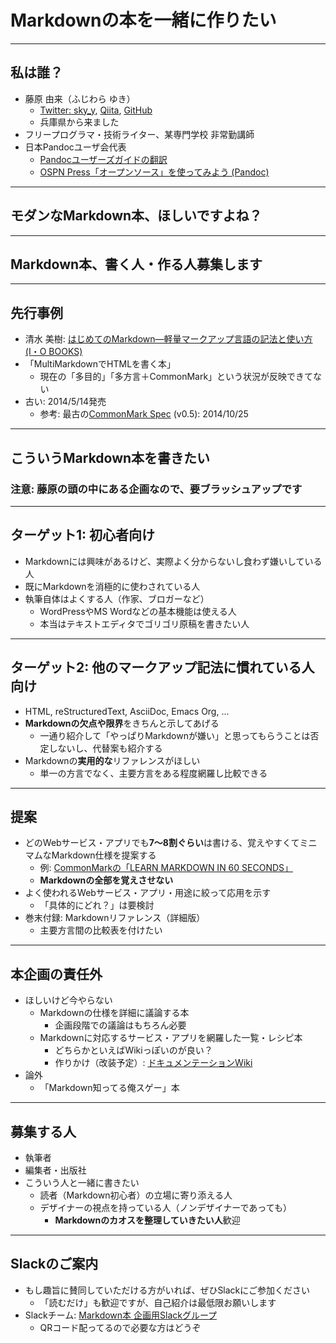 # Markdownの本を一緒に作りたい

---

## 私は誰？

- 藤原 由来（ふじわら ゆき）
    - [Twitter: sky_y](https://twitter.com/sky_y), [Qiita](http://qiita.com/sky_y), [GitHub](https://github.com/sky-y)
    - 兵庫県から来ました
- フリープログラマ・技術ライター、某専門学校 非常勤講師
- 日本Pandocユーザ会代表
    - [Pandocユーザーズガイドの翻訳](http://sky-y.github.io/site-pandoc-jp/users-guide/)
    - [OSPN Press「オープンソース」を使ってみよう (Pandoc)](https://www.ospn.jp/press/20170705no52-useit-oss.html)

---

## モダンなMarkdown本、ほしいですよね？

---

## Markdown本、書く人・作る人募集します

---

## 先行事例

- 清水 美樹: [はじめてのMarkdown―軽量マークアップ言語の記法と使い方 (I・O BOOKS) ](http://www.amazon.co.jp/dp/4777518329/)
- 「MultiMarkdownでHTMLを書く本」
    - 現在の「多目的」「多方言＋CommonMark」という状況が反映できてない
- 古い: 2014/5/14発売
    - 参考: 最古の[CommonMark Spec](http://spec.commonmark.org/) (v0.5): 2014/10/25

---

## こういうMarkdown本を書きたい
### 注意: 藤原の頭の中にある企画なので、要ブラッシュアップです

---

## ターゲット1: 初心者向け

- Markdownには興味があるけど、実際よく分からないし食わず嫌いしている人
- 既にMarkdownを消極的に使わされている人
- 執筆自体はよくする人（作家、ブロガーなど）
    - WordPressやMS Wordなどの基本機能は使える人
    - 本当はテキストエディタでゴリゴリ原稿を書きたい人

---

## ターゲット2: 他のマークアップ記法に慣れている人向け

- HTML, reStructuredText, AsciiDoc, Emacs Org, ...
- **Markdownの欠点や限界**をきちんと示してあげる
    - 一通り紹介して「やっぱりMarkdownが嫌い」と思ってもらうことは否定しないし、代替案も紹介する
- Markdownの**実用的な**リファレンスがほしい
    - 単一の方言でなく、主要方言をある程度網羅し比較できる

---

## 提案

- どのWebサービス・アプリでも**7～8割ぐらい**は書ける、覚えやすくてミニマムなMarkdown仕様を提案する
    - 例: [CommonMarkの「LEARN MARKDOWN IN 60 SECONDS」](http://commonmark.org/help/)
    - **Markdownの全部を覚えさせない**
- よく使われるWebサービス・アプリ・用途に絞って応用を示す
    - 「具体的にどれ？」は要検討
- 巻末付録: Markdownリファレンス（詳細版）
    - 主要方言間の比較表を付けたい

---

## 本企画の責任外

- ほしいけど今やらない
    - Markdownの仕様を詳細に議論する本
        - 企画段階での議論はもちろん必要
    - Markdownに対応するサービス・アプリを網羅した一覧・レシピ本
        - どちらかといえばWikiっぽいのが良い？
        - 作りかけ（改装予定）: [ドキュメンテーションWiki](https://github.com/doc-wiki-jp/wiki/wiki)
- 論外
    - 「Markdown知ってる俺スゲー」本

---

## 募集する人

- 執筆者
- 編集者・出版社
- こういう人と一緒に書きたい
    - 読者（Markdown初心者）の立場に寄り添える人
    - デザイナーの視点を持っている人（ノンデザイナーであっても）
        - **Markdownのカオスを整理していきたい人**歓迎

---

## Slackのご案内

- もし趣旨に賛同していただける方がいれば、ぜひSlackにご参加ください
    - 「読むだけ」も歓迎ですが、自己紹介は最低限お願いします
- Slackチーム: [Markdown本 企画用Slackグループ](https://docs.google.com/forms/d/e/1FAIpQLSeYB6pYtFl8DNcht4brArL2i3QwTR3e_EPY5e7dBZ_h1hQsVw/viewform)
    - QRコード配ってるので必要な方はどうぞ